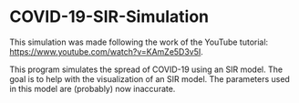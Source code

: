 # COVID-19-SIR-Simulation
This simulation was made following the work of the YouTube tutorial: https://www.youtube.com/watch?v=KAmZe5D3v5I.

This program simulates the spread of COVID-19 using an SIR model. The goal is to help with the visualization of an SIR model.
The parameters used in this model are (probably) now inaccurate.
